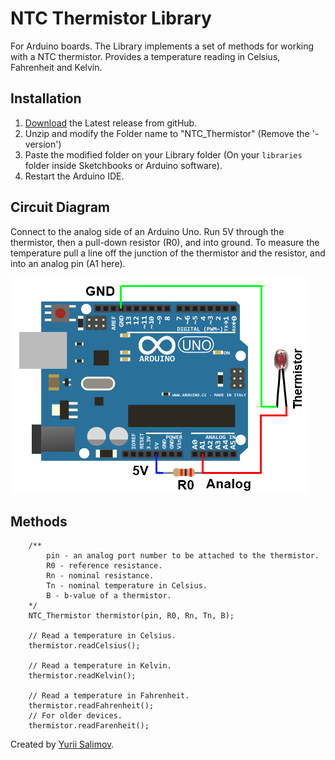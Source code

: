 # NTC Thermistor Library

For Arduino boards.
The Library implements a set of methods for working with a NTC thermistor.
Provides a temperature reading in Celsius, Fahrenheit and Kelvin.

## Installation

1. [Download](https://github.com/YuriiSalimov/NTC_Thermistor/releases) the Latest release from gitHub.
2. Unzip and modify the Folder name to "NTC_Thermistor" (Remove the '-version')
3. Paste the modified folder on your Library folder (On your `libraries` folder inside Sketchbooks or Arduino software).
4. Restart the Arduino IDE.

## Circuit Diagram

Connect to the analog side of an Arduino Uno. Run 5V through the thermistor, then a pull-down resistor (R0), and into ground. To measure the temperature pull a line off the junction of the thermistor and the resistor, and into an analog pin (A1 here).

![Diagram](Diagram.png)

## Methods

```
    /**
        pin - an analog port number to be attached to the thermistor.
        R0 - reference resistance.
        Rn - nominal resistance.
        Tn - nominal temperature in Celsius.
        B - b-value of a thermistor.
    */
    NTC_Thermistor thermistor(pin, R0, Rn, Tn, B);

    // Read a temperature in Celsius.
    thermistor.readCelsius();

    // Read a temperature in Kelvin.
    thermistor.readKelvin();

    // Read a temperature in Fahrenheit.
    thermistor.readFahrenheit();
    // For older devices.
    thermistor.readFarenheit();

```

Created by [Yurii Salimov](mailto:yuriy.alex.salimov@gmail.com).

